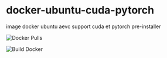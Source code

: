 # docker-ubuntu-cuda-pytorch
image docker ubuntu aevc support cuda et pytorch pre-installer

![Docker Pulls](https://img.shields.io/github/v/release/veka-server/docker-ubuntu-cuda-pytorch?label=GHCR)

![Build Docker](https://github.com/veka-server/docker-ubuntu-cuda-pytorch/actions/workflows/docker-release.yml/badge.svg)
